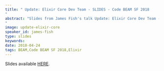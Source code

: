 ```yaml
---
title: " Update: Elixir Core Dev Team - SLIDES - Code BEAM SF 2018
"
abstract: "Slides from James Fish's talk Update: Elixir Core Dev Team - Code BEAM SF 2018
"
image: update-elixir-core
speaker_id: james-fish
type: slides
keywords: 
date: 2018-04-24
tags: BEAM,Code BEAM SF 2018,Elixir
---
```

Slides available <a href="/uploads/media/default/0001/01/7e2d8dc80b9402483a255b5c67e081a0c9baf67c.pdf" target="_blank">HERE</a>.
